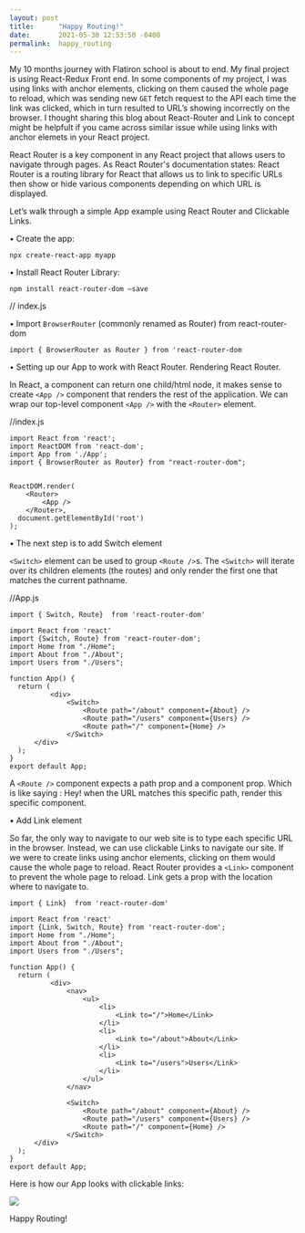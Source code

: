 ```yaml
---
layout: post
title:      "Happy Routing!"
date:       2021-05-30 12:53:50 -0400
permalink:  happy_routing
---
```



My 10 months journey with Flatiron school is about to end. My final project is using React-Redux Front end. In some components of my project, I was using links with anchor elements, clicking on them caused the whole page to reload, which was sending new `GET` fetch request to the API each time the link was clicked, which in turn resulted to URL’s showing incorrectly on the browser. I thought sharing this blog about React-Router and Link to concept might be helpfult if you came across similar issue while using links with anchor elemets in your React project.  

React Router is a key component in any React project  that allows users to navigate through pages.
As React Router's documentation states: React Router is a routing library for React that allows us to link to specific URLs then show or hide various components depending on which URL is displayed. 

Let’s walk through a simple App example using React Router and Clickable Links.


•	Create the app:

`npx create-react-app myapp`


•	Install React Router Library:

`npm install react-router-dom –save`


// index.js

•	Import `BrowserRouter` (commonly renamed as Router) from react-router-dom

`import { BrowserRouter as Router } from 'react-router-dom`

•	Setting up our App to work with React Router. Rendering React Router.

In React, a component can return one child/html node, it makes sense to create `<App />` component that renders the rest of the application.  We can wrap our top-level component `<App />` with the `<Router>` element.

//index.js
```
import React from 'react';
import ReactDOM from 'react-dom';
import App from './App';
import { BrowserRouter as Router} from "react-router-dom";


ReactDOM.render(
    <Router>
        <App />
    </Router>,
  document.getElementById('root')
);
```


•	The next step is to add Switch element  

`<Switch>` element can be used to group `<Route />`s. The `<Switch>` will iterate over its children elements (the routes) and only render the first one that matches the current pathname. 

//App.js

`import { Switch, Route}  from 'react-router-dom'`
```
import React from 'react'
import {Switch, Route} from 'react-router-dom';
import Home from "./Home";
import About from "./About";
import Users from "./Users";

function App() {
  return (
          <div>
              <Switch>
                  <Route path="/about" component={About} />
                  <Route path="/users" component={Users} />
                  <Route path="/" component={Home} />
              </Switch>
      </div>
  );
}
export default App;

```

A `<Route />` component expects a path prop and a component prop.
Which is like saying : Hey! when the URL matches this specific path, render this specific component.

•	Add Link element

So far, the only way to navigate to our web site is to type each specific URL in the browser. Instead, we can use clickable Links to navigate our site. If we were to create links using anchor elements, clicking on them would cause the whole page to reload. React Router provides a `<Link>` component to prevent the whole page to reload. Link gets a prop with the location where to navigate to.

`import { Link}  from 'react-router-dom'`

```
import React from 'react'
import {Link, Switch, Route} from 'react-router-dom';
import Home from "./Home";
import About from "./About";
import Users from "./Users";

function App() {
  return (
          <div>
              <nav>
                  <ul>
                      <li>
                          <Link to="/">Home</Link>
                      </li>
                      <li>
                          <Link to="/about">About</Link>
                      </li>
                      <li>
                          <Link to="/users">Users</Link>
                      </li>
                  </ul>
              </nav>

              <Switch>
                  <Route path="/about" component={About} />
                  <Route path="/users" component={Users} />
                  <Route path="/" component={Home} />
              </Switch>
      </div>
  );
}
export default App;

```

Here is how our App looks with clickable links:


<img src="https://drive.google.com/uc?id=1vc_qHjZQm1Wc09nXfv6GZ2_WMJf1PQcn">


Happy Routing!
